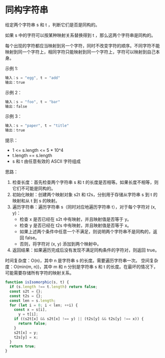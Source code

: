 # 同构字符串

给定两个字符串 s 和 t ，判断它们是否是同构的。

如果 s 中的字符可以按某种映射关系替换得到 t ，那么这两个字符串是同构的。

每个出现的字符都应当映射到另一个字符，同时不改变字符的顺序。不同字符不能映射到同一个字符上，相同字符只能映射到同一个字符上，字符可以映射到自己本身。

示例 1:

```javascript
输入：s = "egg", t = "add"
输出：true
```

示例 2：

```javascript
输入：s = "foo", t = "bar"
输出：false
```

示例 3：

```javascript
输入：s = "paper", t = "title"
输出：true
```

提示：

- 1 <= s.length <= 5 \* 10^4
- t.length == s.length
- s 和 t 由任意有效的 ASCII 字符组成

思路：

1. 检查长度：首先检查两个字符串 s 和 t 的长度是否相等。如果长度不相等，则它们不可能是同构的。
2. 初始化映射：创建两个映射对象 s2t 和 t2s，分别用于存储从字符串 s 到 t 的映射和从 t 到 s 的映射。
3. 遍历字符串：遍历字符串 s（同时对应地遍历字符串 t），对于每个字符对 (x, y)：
   - 检查 x 是否已经在 s2t 中有映射，并且映射值是否等于 y。
   - 检查 y 是否已经在 t2s 中有映射，并且映射值是否等于 x。
   - 如果上述两个条件中任意一个不满足，则说明两个字符串不是同构的，返回 false。
   - 否则，将字符对 (x, y) 添加到两个映射中。
4. 返回结果：如果遍历完成后没有发现不满足同构条件的字符对，则返回 true。

时间复杂度：O(n)，其中 n 是字符串 s 的长度。需要遍历字符串一次。
空间复杂度：O(min(m, n))，其中 m 和 n 分别是字符串 s 和 t 的长度。在最坏的情况下，可能需要存储所有字符的映射关系。

```javascript
function isIsomorphic(s, t) {
  if (s.length !== t.length) return false;
  const s2t = {};
  const t2s = {};
  const len = s.length;
  for (let i = 0; i < len; ++i) {
    const x = s[i],
      y = t[i];
    if ((s2t[x] && s2t[x] !== y) || (t2s[y] && t2s[y] !== x)) {
      return false;
    }
    s2t[x] = y;
    t2s[y] = x;
  }
  return true;
}
```
